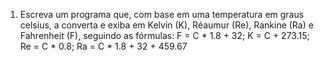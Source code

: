 1. Escreva um programa que, com base em uma temperatura em graus celsius, a converta e exiba em Kelvin (K), Réaumur (Re), Rankine (Ra) e Fahrenheit (F), seguindo as fórmulas: F = C * 1.8 + 32; K = C + 273.15; Re = C * 0.8; Ra = C * 1.8 + 32 + 459.67
